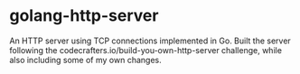 # golang-http-server
An HTTP server using TCP connections implemented in Go. Built the server following the codecrafters.io/build-you-own-http-server challenge, while also including some of my own changes.
